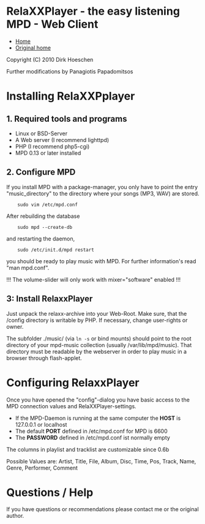 RelaXXPlayer - the easy listening MPD - Web Client
==================================================

* [Home](https://github.com/priestjim/relaxx)
* [Original home](http://relaxx.dirk-hoeschen.de)

Copyright (C) 2010 Dirk Hoeschen

Further modifications by Panagiotis Papadomitsos

Installing RelaXXPplayer
========================

## 1. Required tools and programs

* Linux or BSD-Server
* A Web server (I recommend lighttpd)
* PHP (I recommend php5-cgi)
* MPD 0.13 or later installed

## 2. Configure MPD

If you install MPD with a package-manager, you only have to point the entry "music_directory" to the directory where your songs (MP3, WAV) are stored. 
		
		sudo vim /etc/mpd.conf

After rebuilding the database 
		
		sudo mpd --create-db 

and restarting the daemon, 
		
		sudo /etc/init.d/mpd restart

you should be ready to play music with MPD. For further information's read "man mpd.conf".

!!! The volume-slider will only work with mixer="software" enabled !!!

## 3: Install RelaxxPlayer

Just unpack the relaxx-archive into your Web-Root. Make sure, that the /config directory is writable by PHP. If necessary, change user-rights or owner.

The subfolder ./music/ (via `ln -s` or bind mounts) should point to the root directory of your mpd-music collection (usually /var/lib/mpd/music). That directory must be readable by the webserver in order to play music in a browser through flash-applet.

Configuring RelaxxPlayer
========================

Once you have opened the "config"-dialog you have basic access to the MPD connection values and RelaXXPlayer-settings.

* If the MPD-Daemon is running at the same computer the **HOST** is 127.0.0.1 or localhost
* The default **PORT** defined in /etc/mpd.conf for MPD is 6600
* The **PASSWORD** defined in /etc/mpd.conf ist normally empty

The columns in playlist and tracklist are customizable since 0.6b

Possible Values are: Artist, Title, File, Album, Disc, Time, Pos, Track, Name, Genre, Performer, Comment

Questions / Help
================

If you have questions or recommendations please contact me or the original author.
